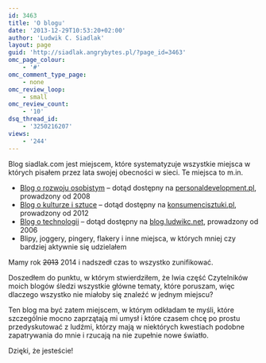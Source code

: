 ```yaml
---
id: 3463
title: 'O blogu'
date: '2013-12-29T10:53:20+02:00'
author: 'Ludwik C. Siadlak'
layout: page
guid: 'http://siadlak.angrybytes.pl/?page_id=3463'
omc_page_colour:
    - '#'
omc_comment_type_page:
    - none
omc_review_loop:
    - small
omc_review_count:
    - '10'
dsq_thread_id:
    - '3250216207'
views:
    - '244'
---
```


Blog siadlak.com jest miejscem, które systematyzuje wszystkie miejsca w których pisałem przez lata swojej obecności w sieci. Te miejsca to m.in.

- [Blog o rozwoju osobistym](http://personaldevelopment.pl/temat/rozwoj/) – dotąd dostępny na [personaldevelopment.pl](<http://personaldevelopment.pl >), prowadzony od 2008
- [Blog o kulturze i sztuce](http://personaldevelopment.pl/konsumenci-sztuki/) – dotąd dostępny na [konsumencisztuki.pl](http://konsumencisztuki.pl), prowadzony od 2012
- [Blog o technologii](http://personaldevelopment.pl/artykul/online/) – dotąd dostępny na [blog.ludwikc.net](http://personaldevelopment.pl), prowadzony od 2006
- Blipy, joggery, pingery, flakery i inne miejsca, w których mniej czy bardziej aktywnie się udzielałem

Mamy rok <del>2013</del> 2014 i nadszedł czas to wszystko zunifikować.

Doszedłem do punktu, w którym stwierdziłem, że lwia część Czytelników moich blogów śledzi wszystkie główne tematy, które poruszam, więc dlaczego wszystko nie miałoby się znaleźć w jednym miejscu?

Ten blog ma być zatem miejscem, w którym odkładam te myśli, które szczególnie mocno zaprzątają mi umysł i które czasem chcę po prostu przedyskutować z ludźmi, którzy mają w niektórych kwestiach podobne zapatrywania do mnie i rzucają na nie zupełnie nowe światło.

Dzięki, że jesteście!
